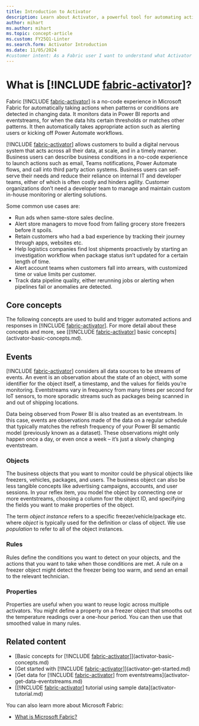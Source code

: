 ```yaml
---
title: Introduction to Activator
description: Learn about Activator, a powerful tool for automating actions based on changing data in Microsoft Fabric.
author: mihart
ms.author: mihart
ms.topic: concept-article
ms.custom: FY25Q1-Linter
ms.search.form: Activator Introduction
ms.date: 11/05/2024
#customer intent: As a Fabric user I want to understand what Activator is and learn some of the basic concepts.
---
```


# What is [!INCLUDE [fabric-activator](../includes/fabric-activator.md)]?

Fabric [!INCLUDE [fabric-activator](../includes/fabric-activator.md)] is a no-code experience in Microsoft Fabric for automatically taking actions when patterns or conditions are detected in changing data.
It monitors data in Power BI reports and eventstreams, for when the data hits certain thresholds or matches other patterns.
It then automatically takes appropriate action such as alerting users or kicking off Power Automate workflows.

[!INCLUDE [fabric-activator](../includes/fabric-activator.md)] allows customers to build a digital nervous system that acts across all their data, at scale, and in a timely manner. Business users can describe business conditions in a no-code experience to launch actions such as email, Teams notifications, Power Automate flows, and call into third party action systems. Business users can self-serve their needs and reduce their reliance on internal IT and developer teams, either of which is often costly and hinders agility. Customer organizations don’t need a developer team to manage and maintain custom in-house monitoring or alerting solutions.

Some common use cases are:

* Run ads when same-store sales decline.
* Alert store managers to move food from failing grocery store freezers before it spoils.
* Retain customers who had a bad experience by tracking their journey through apps, websites etc.
* Help logistics companies find lost shipments proactively by starting an investigation workflow when package status isn’t updated for a certain length of time.
* Alert account teams when customers fall into arrears, with customized time or value limits per customer.
* Track data pipeline quality, either rerunning jobs or alerting when pipelines fail or anomalies are detected.

## Core concepts

The following concepts are used to build and trigger automated actions and responses in [!INCLUDE [fabric-activator](../includes/fabric-activator.md)]. For more detail about these concepts and more, see [[!INCLUDE [fabric-activator](../includes/fabric-activator.md)] basic concepts](activator-basic-concepts.md).

## Events

[!INCLUDE [fabric-activator](../includes/fabric-activator.md)] considers all data sources to be streams of events. An event is an observation about the state of an object, with some identifier for the object itself, a timestamp, and the values for fields
you’re monitoring. Eventstreams vary in frequency from many times per second for IoT sensors, to more sporadic streams such as packages being scanned in and out of shipping locations.

Data being observed from Power BI is also treated as an eventstream. In this case, events are observations made of the data on a regular schedule that typically matches the refresh frequency of your Power BI semantic model (previously known as a dataset). These observations might only happen once a day, or even once a week – it’s just a slowly changing eventstream.

### Objects

The business objects that you want to monitor could be physical objects like freezers, vehicles, packages, and users. The business object can also be less tangible concepts like advertising campaigns, accounts, and user sessions. In your reflex item, you model the object by connecting one or more eventstreams, choosing a column foxr the object ID, and specifying the fields you want to make properties of the object.

The term *object instance* refers to a specific freezer/vehicle/package etc. where *object* is typically used for the definition or class of object. We use *population* to refer to all of the object instances.

### Rules

Rules define the conditions you want to detect on your objects, and the actions that you want to take when those conditions are met. A rule on a freezer object might detect the freezer being too warm, and send an email to the relevant technician.

### Properties

Properties are useful when you want to reuse logic across multiple activators. You might define a property on a freezer object that smooths out the temperature readings over a one-hour period. You can then use that smoothed value in many rules.

## Related content

* [Basic concepts for [!INCLUDE [fabric-activator](../includes/fabric-activator.md)]](activator-basic-concepts.md)
* [Get started with [!INCLUDE [fabric-activator](../includes/fabric-activator.md)]](activator-get-started.md)
* [Get data for [!INCLUDE [fabric-activator](../includes/fabric-activator.md)] from eventstreams](activator-get-data-eventstreams.md)
* [[!INCLUDE [fabric-activator](../includes/fabric-activator.md)] tutorial using sample data](activator-tutorial.md)

You can also learn more about Microsoft Fabric:

* [What is Microsoft Fabric?](../../get-started/microsoft-fabric-overview.md)
